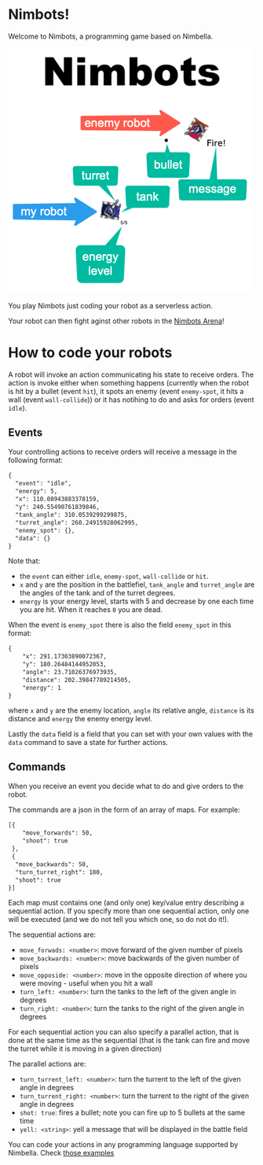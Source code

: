 # Nimbots!

Welcome to Nimbots, a programming game based on Nimbella.

![Nimbots](/web/public/img/splash.png)

You play Nimbots just coding your robot as a serverless action.

Your robot can then fight aginst other robots in the [Nimbots Arena](https://msciabgm-3h6qwxvwpw2-apigcp.nimbella.io/)!

# How to code your robots

A robot will invoke an action communicating his state to receive orders. The action is invoke either when something happens (currently when the robot is hit by a bullet (event `hit`), it spots an enemy (event `enemy-spot`, it hits a wall (event `wall-collide`)) or it has notihing to do and asks for orders (event `idle`).

## Events 

Your controlling actions to receive orders will receive a message in the following format:

```
{
  "event": "idle",
  "energy": 5,
  "x": 110.08943883378159,
  "y": 240.55490761839846,
  "tank_angle": 310.0539299299875,
  "turret_angle": 260.24915928062995,
  "enemy_spot": {},
  "data": {}
}
```

Note that: 

- the `event` can either `idle`, `enemy-spot`, `wall-collide` or `hit`.
- `x` and `y` are the position in the battlefiel,  `tank_angle` and `turret_angle` are the angles of the tank and of the turret  degrees. 
- `energy` is your energy level, starts with  5 and decrease by one each time you are hit. When it reaches  `0` you are dead.


When the event is `enemy_spot` there is also the field `enemy_spot` in this format: 

```
{
    "x": 291.17303890072367,
    "y": 180.26484144952053,
    "angle": 23.71026376973935,
    "distance": 202.39847789214505,
    "energy": 1
}
```

where `x` and `y` are the enemy location, `angle` its relative angle, `distance` is its distance and `energy` the enemy energy level.


Lastly the `data`  field is a field that you can set with your own values with the `data` command to save a state for further actions.

## Commands

When you receive an event you decide what to do and give orders to the robot.

The commands are a json in the form of an array of maps. For example:

```
[{
    "move_forwards": 50,
    "shoot": true
 },
 {
  "move_backwards": 50,
  "turn_turret_right": 180,
  "shoot": true
}]
```

Each map must contains one (and only one) key/value entry describing a sequential action. If you specify more than one sequential action, only one will be executed (and we do not tell you which one, so do not do it!).

The sequential actions are:

- `move_forwads: <number>`:  move forward of the given number of pixels
- `move_backwards: <number>`: move backwards of the given number of pixels
- `move_opposide: <number>`: move in the opposite direction of where you were moving - useful when you hit a wall
- `turn_left: <number>`: turn the tanks to the left of the given angle in degrees
- `turn_right: <number>`: turn the tanks to the right of the given angle in degrees

For each sequential action you can also specify a parallel action, that is done at the same time as the sequential (that is the tank can fire and move the turret while it is moving in a given direction)

The parallel actions are:

- `turn_turrent_left: <number>`: turn the turrent to the left of the given angle in degrees
- `turn_turrent_right: <number>`: turn the turrent to the right of the given angle in degrees
- `shot: true`: fires a bullet; note you can fire up to 5 bullets at the same time
- `yell: <string>`: yell a message that will be displayed in the battle field

You can code your actions in any programming language supported by Nimbella. Check [those examples](packages/nimbots)

